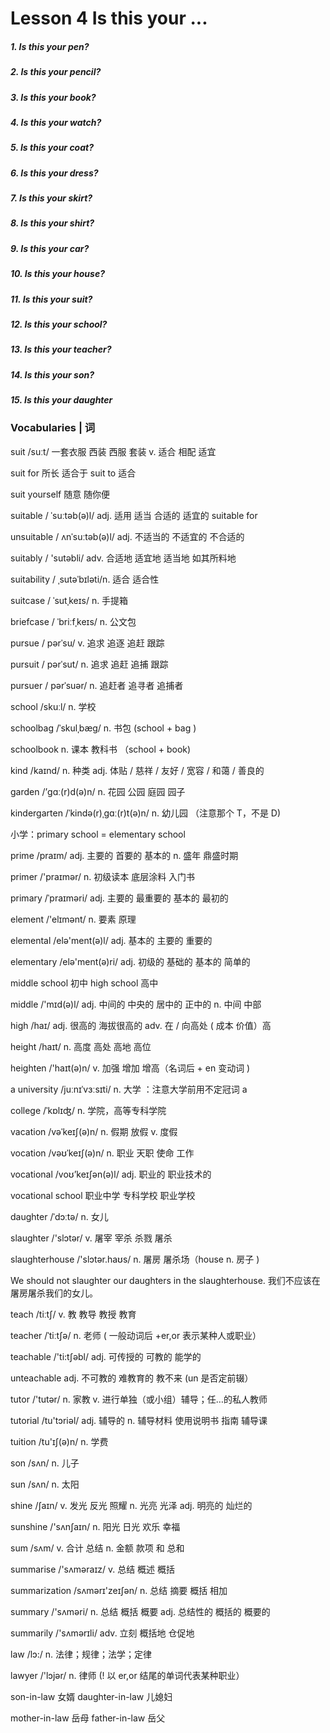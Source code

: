 # Lesson 4 Is this your ...

 #####  1. Is this your pen? 
 #####  2. Is this your pencil? 
 #####  3. Is this your book?
 #####  4. Is this your watch? 
 #####  5. Is this your coat? 
 #####  6. Is this your dress?
 #####  7. Is this your skirt? 
 #####  8. Is this your shirt? 
 #####  9. Is this your car?
 #####  10. Is this your house? 
 #####  11. Is this your suit? 
 #####  12. Is this your school?
 #####  13. Is this your teacher? 
 #####  14. Is this your son? 
 #####  15. Is this your daughter

### Vocabularies | 词
suit /suːt/ 一套衣服 西装 西服 套装 v. 适合 相配 适宜

suit for 所长 适合于 suit to 适合

suit yourself 随意 随你便

suitable / ˈsuːtəb(ə)l/ adj. 适用 适当 合适的 适宜的 suitable for

unsuitable / ʌnˈsuːtəb(ə)l/ adj. 不适当的 不适宜的 不合适的

suitably / 'sutəbli/ adv. 合适地 适宜地 适当地 如其所料地

suitability / ˌsutəˈbɪləti/n. 适合 适合性

suitcase / ˈsutˌkeɪs/ n. 手提箱

briefcase / ˈbriːfˌkeɪs/ n. 公文包

pursue / pərˈsu/ v. 追求 追逐 追赶 跟踪

pursuit / pərˈsut/ n. 追求 追赶 追捕 跟踪

pursuer / pərˈsuər/ n. 追赶者 追寻者 追捕者

school /skuːl/ n. 学校 

schoolbag /ˈskulˌbæɡ/ n. 书包 (school + bag )

schoolbook n. 课本 教科书 （school + book)

kind /kaɪnd/ n. 种类 adj. 体贴 / 慈祥 / 友好 / 宽容 / 和蔼 / 善良的

garden /’ɡɑː(r)d(ə)n/ n. 花园 公园 庭园 园子

kindergarten /ˈkində(r)ˌɡɑː(r)t(ə)n/ n. 幼儿园 （注意那个 T，不是 D)

小学：primary school = elementary school

prime /praɪm/ adj. 主要的 首要的 基本的 n. 盛年 鼎盛时期

primer /'praɪmər/ n. 初级读本 底层涂料 入门书

primary /ˈpraɪməri/ adj. 主要的 最重要的 基本的 最初的

element /'elɪmənt/ n. 要素 原理

elemental /elə'ment(ə)l/ adj. 基本的 主要的 重要的

elementary /elə'ment(ə)ri/ adj. 初级的 基础的 基本的 简单的

middle school 初中 high school 高中

middle /'mɪd(ə)l/ adj. 中间的 中央的 居中的 正中的 n. 中间 中部

high /haɪ/ adj. 很高的 海拔很高的 adv. 在 / 向高处 ( 成本 价值）高

height /haɪt/ n. 高度 高处 高地 高位

heighten /'haɪt(ə)n/ v. 加强 增加 增高（名词后 + en 变动词 )

a university /juːnɪˈvɜːsɪti/ n. 大学 ：注意大学前用不定冠词 a 

college /ˈkɒlɪʤ/ n. 学院，高等专科学院 

vacation /vəˈkeɪʃ(ə)n/ n. 假期 放假 v. 度假

vocation /vəʊˈkeɪʃ(ə)n/ n. 职业 天职 使命 工作

vocational /voʊ’keɪʃən(ə)l/ adj. 职业的 职业技术的 

vocational school 职业中学 专科学校 职业学校

daughter /ˈdɔːtə/ n. 女儿 

slaughter /'slɔtər/ v. 屠宰 宰杀 杀戮 屠杀

slaughterhouse /'slɔtər.haʊs/ n. 屠房 屠杀场（house n. 房子 )

We should not slaughter our daughters in the slaughterhouse. 我们不应该在屠房屠杀我们的女儿。

teach /tiːtʃ/ v. 教 教导 教授 教育

teacher /ˈtiːtʃə/ n. 老师 ( 一般动词后 +er,or 表示某种人或职业）

teachable /'ti:tʃəbl/ adj. 可传授的 可教的 能学的

unteachable adj. 不可教的 难教育的 教不来 (un 是否定前辍）

tutor /'tutər/ n. 家教 v. 进行单独（或小组）辅导；任…的私人教师

tutorial /tu'tɔriəl/ adj. 辅导的 n. 辅导材料 使用说明书 指南 辅导课

tuition /tu'ɪʃ(ə)n/ n. 学费

son /sʌn/ n. 儿子 

sun /sʌn/ n. 太阳

shine /ʃaɪn/ v. 发光 反光 照耀 n. 光亮 光泽 adj. 明亮的 灿烂的

sunshine /'sʌnʃaɪn/ n. 阳光 日光 欢乐 幸福

sum /sʌm/ v. 合计 总结 n. 金额 款项 和 总和 

summarise /'sʌməraɪz/ v. 总结 概述 概括

summarization /sʌmərɪ'zeɪʃən/ n. 总结 摘要 概括 相加

summary /'sʌməri/ n. 总结 概括 概要 adj. 总结性的 概括的 概要的

summarily /'sʌmərɪli/ adv. 立刻 概括地 仓促地

law /lɔ:/ n. 法律；规律；法学；定律

lawyer /'lɔjər/ n. 律师 (! 以 er,or 结尾的单词代表某种职业）

son-in-law 女婿 daughter-in-law 儿媳妇 

mother-in-law 岳母 father-in-law 岳父































